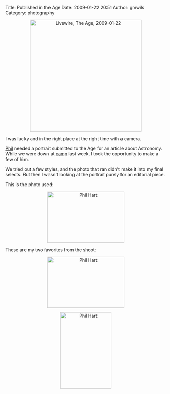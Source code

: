 Title: Published in the Age
Date: 2009-01-22 20:51
Author: gmwils
Category: photography


<a href="http://www.flickr.com/photos/97356053@N00/3217585642"
  title="View 'Livewire, The Age, 2009-01-22' on Flickr.com">
<div style="text-align:center;">
<img
  src="http://farm4.static.flickr.com/3468/3217585642_d9cb780a86.jpg"
  alt="Livewire, The Age, 2009-01-22" border="0" width="350" />
</div>
</a>

I was lucky and in the right place at the right time with a camera.

[Phil][] needed a portrait submitted to the Age for an article about
Astronomy. While we were down at [camp][] last week, I took the
opportunity to make a few of him.

We tried out a few styles, and the photo that ran didn't make it into my
final selects. But then I wasn't looking at the portrait purely for an
editorial piece.

This is the photo used:

<a href="http://www.flickr.com/photos/97356053@N00/3216722321"
 title="View 'Phil Hart' on Flickr.com">
<div style="text-align:center;">
<img
  src="http://farm4.static.flickr.com/3301/3216722321_7bb385f8e1_m.jpg"
  alt="Phil Hart" border="0" width="240" height="160" />
</div>
</a>

These are my two favorites from the shoot:

<a href="http://www.flickr.com/photos/97356053@N00/3209643394"
 title="View 'Phil Hart' on Flickr.com">
<div style="text-align:center;">
 <img
  src="http://farm4.static.flickr.com/3301/3209643394_79f979edbe_m.jpg"
  alt="Phil Hart" border="0" width="240" height="160" />
</div>
</a>

<a href="http://www.flickr.com/photos/97356053@N00/3209643662"
title="View 'Phil Hart' on Flickr.com">
<div style="text-align:center;">
  <img
   src="http://farm4.static.flickr.com/3456/3209643662_c4409356af_m.jpg"
   alt="Phil Hart" border="0" width="160" height="240" />
</div>
</a>

  [Livewire, The Age, 2009-01-22]: http://farm4.static.flickr.com/3468/3217585642_d9cb780a86.jpg
  [Phil]: http://www.philhart.com/
  [camp]: http://www.campcooinda.asn.au/
